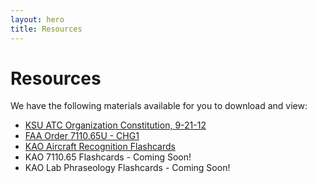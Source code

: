 ```yaml
---
layout: hero
title: Resources
---
```

# Resources
 
We have the following materials available for you to download and view: 

- [KSU ATC Organization Constitution, 9-21-12](https://www.dropbox.com/s/r4ry4syb959r8xw/KSU%20ATC%20Organization%20Constitution%2C%207-2013.pdf)
- [FAA Order 7110.65U - CHG1](http://www.faa.gov/documentlibrary/media/order/atc.pdf)
- [KAO Aircraft Recognition Flashcards](http://www.studyblue.com/#course/567687)
- KAO 7110.65 Flashcards - Coming Soon!
- KAO Lab Phraseology Flashcards - Coming Soon!
